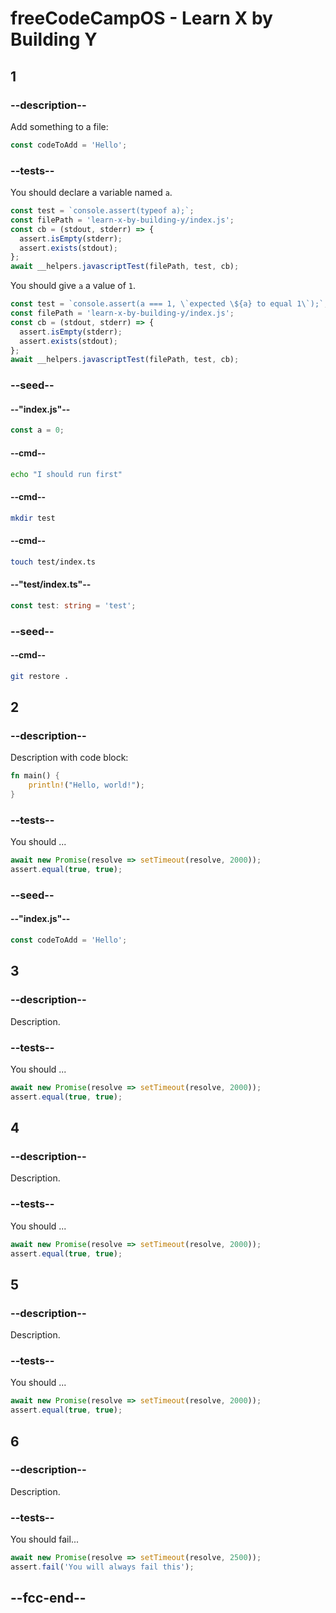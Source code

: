 # freeCodeCampOS - Learn X by Building Y

## 1

### --description--

Add something to a file:

```javascript
const codeToAdd = 'Hello';
```

### --tests--

You should declare a variable named `a`.

```js
const test = `console.assert(typeof a);`;
const filePath = 'learn-x-by-building-y/index.js';
const cb = (stdout, stderr) => {
  assert.isEmpty(stderr);
  assert.exists(stdout);
};
await __helpers.javascriptTest(filePath, test, cb);
```

You should give `a` a value of `1`.

```js
const test = `console.assert(a === 1, \`expected \${a} to equal 1\`);`;
const filePath = 'learn-x-by-building-y/index.js';
const cb = (stdout, stderr) => {
  assert.isEmpty(stderr);
  assert.exists(stdout);
};
await __helpers.javascriptTest(filePath, test, cb);
```

### --seed--

#### --"index.js"--

```js
const a = 0;
```

#### --cmd--

```bash
echo "I should run first"
```

#### --cmd--

```bash
mkdir test
```

#### --cmd--

```bash
touch test/index.ts
```

#### --"test/index.ts"--

```ts
const test: string = 'test';
```

### --seed--

#### --cmd--

```bash
git restore .
```

## 2

### --description--

Description with code block:

```rust
fn main() {
    println!("Hello, world!");
}
```

### --tests--

You should ...

```js
await new Promise(resolve => setTimeout(resolve, 2000));
assert.equal(true, true);
```

### --seed-- <!-- Seed should be run in order written -->

#### --"index.js"--

```javascript
const codeToAdd = 'Hello';
```

## 3

### --description--

Description.

### --tests--

You should ...

```js
await new Promise(resolve => setTimeout(resolve, 2000));
assert.equal(true, true);
```

## 4

### --description--

Description.

### --tests--

You should ...

```js
await new Promise(resolve => setTimeout(resolve, 2000));
assert.equal(true, true);
```

## 5

### --description--

Description.

### --tests--

You should ...

```js
await new Promise(resolve => setTimeout(resolve, 2000));
assert.equal(true, true);
```

## 6

### --description--

Description.

### --tests--

You should fail...

```js
await new Promise(resolve => setTimeout(resolve, 2500));
assert.fail('You will always fail this');
```

## --fcc-end--

